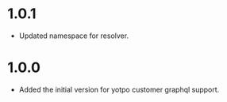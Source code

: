1.0.1
=====
* Updated namespace for resolver.

1.0.0
=====
* Added the initial version for yotpo customer graphql support.
